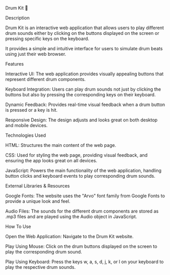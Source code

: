 Drum Kit 🥁

Description

Drum Kit is an interactive web application that allows users to play different drum sounds either by clicking on the buttons displayed on the screen or pressing specific keys on the keyboard. 

It provides a simple and intuitive interface for users to simulate drum beats using just their web browser.

Features

Interactive UI: The web application provides visually appealing buttons that represent different drum components.

Keyboard Integration: Users can play drum sounds not just by clicking the buttons but also by pressing the corresponding keys on their keyboard.

Dynamic Feedback: Provides real-time visual feedback when a drum button is pressed or a key is hit.

Responsive Design: The design adjusts and looks great on both desktop and mobile devices.

Technologies Used

HTML: Structures the main content of the web page.

CSS: Used for styling the web page, providing visual feedback, and ensuring the app looks great on all devices.

JavaScript: Powers the main functionality of the web application, handling button clicks and keyboard events to play corresponding drum sounds.

External Libraries & Resources

Google Fonts: The website uses the "Arvo" font family from Google Fonts to provide a unique look and feel.

Audio Files: The sounds for the different drum components are stored as .mp3 files and are played using the Audio object in JavaScript.

How To Use

Open the Web Application: Navigate to the Drum Kit website.

Play Using Mouse: Click on the drum buttons displayed on the screen to play the corresponding drum sound.

Play Using Keyboard: Press the keys w, a, s, d, j, k, or l on your keyboard to play the respective drum sounds.
